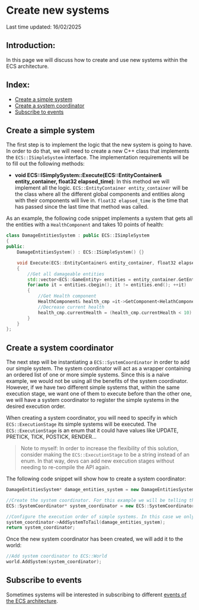 # Create new systems
Last time updated: 16/02/2025

## Introduction:
In this page we will discuss how to create and use new systems within the ECS architecture.

## Index:
- [Create a simple system](#create-a-simple-system)
- [Create a system coordinator](#create-a-system-coordinator)
- [Subscribe to events](#subscribe-to-events)

## Create a simple system
The first step is to implement the logic that the new system is going to have. In order to do that, we will need to create a new C++ class that implements the `ECS::ISimpleSystem` interface. The implementation requirements will be to fill out the following methods:
- **void ECS::ISimplySystem::Execute(ECS::EntityContainer& entity_container, float32 elapsed_time)**: In this method we will implement all the logic. `ECS::EntityContainer entity_container` will be the class where all the different global components and entities along with their components will live in. `float32 elapsed_time` is the time that has passed since the last time that method was called.

As an example, the following code snippet implements a system that gets all the entities with a `HealthComponent` and takes 10 points of health:
```cpp
class DamageEntitiesSystem : public ECS::ISimpleSystem
{
public:
	DamageEntitiesSystem() : ECS::ISimpleSystem() {}

	void Execute(ECS::EntityContainer& entity_container, float32 elapsed_time) override
	{
		//Get all damageable entities
		std::vector<ECS::GameEntity> entities = entity_container.GetEntitiesOfType<HealthComponent>();
		for(auto it = entities.cbegin(); it != entities.end(); ++it)
		{
			//Get Health component
			HealthComponent& health_cmp =it->GetComponent<HelathComponent>();
			//Decrease current health
			health_cmp.currentHealth = (health_cmp.currentHealth < 10) ? 0 : health_cmp.currentHealth - 10;
		}
	}
};
```

## Create a system coordinator
The next step will be instantiating a `ECS::SystemCoordinator` in order to add our simple system. The system coordinator will act as a wrapper containing an ordered list of one or more simple systems. Since this is a naive example, we would not be using all the benefits of the system coordinator. However, if we have two different simple systems that, within the same execution stage, we want one of them to execute before than the other one, we will have a system coordinator to register the simple systems in the desired execution order.

When creating a system coordinator, you will need to specify in which `ECS::ExecutionStage` its simple systems will be executed. The `ECS::ExecutionStage` is an enum that it could have values like UPDATE, PRETICK, TICK, POSTICK, RENDER...
> Note to myself: In order to increase the flexibility of this solution, consider making the `ECS::ExecutionStage` to be a string instead of an enum. In that way, devs can add new execution stages without needing to re-compile the API again.

The following code snippet will show how to create a system coordinator:
```cpp
DamageEntitiesSystem* damage_entities_system = new DamageEntitiesSystem();

//Create the system coordinator. For this example we will be telling the coordinator to execute during the Tick stage.
ECS::SystemCoordinator* system_coordinator = new ECS::SystemCoordinator(ECS::ExecutionStage::TICK);

//Configure the execution order of simple systems. In this case we only have one so there is no order.
system_coordinator->AddSystemToTail(damage_entities_system);
return system_coordinator;
```

Once the new system coordinator has been created, we will add it to the world:
```cpp
//Add system coordinator to ECS::World
world.AddSystem(system_coordinator);
```

## Subscribe to events
Sometimes systems will be interested in subscribing to different [events of the ECS architecture](ecs_events.md).
